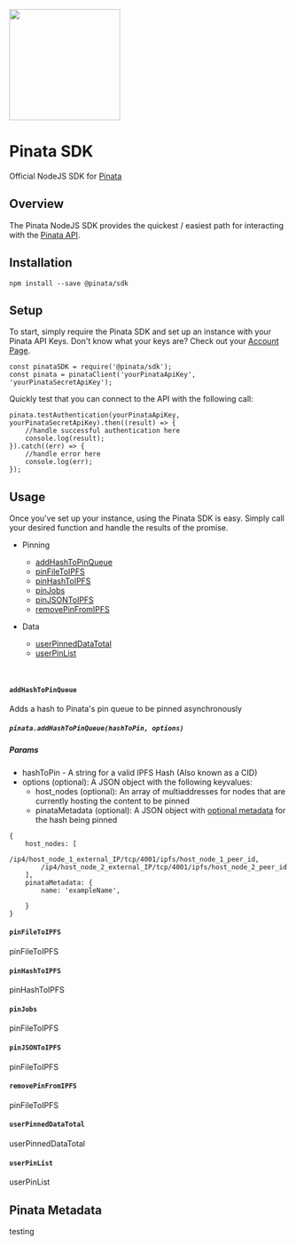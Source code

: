 <img src="https://cdn-images-1.medium.com/max/1200/1*BTGStLRXsQUbkp0t-oxJhQ.png" width="200" />

# Pinata SDK

Official NodeJS SDK for [Pinata](https://pinata.cloud)

## Overview

The Pinata NodeJS SDK provides the quickest / easiest path for interacting with the [Pinata API](https://pinata.cloud/documentation#GettingStarted).

## Installation
```
npm install --save @pinata/sdk
```

## Setup
To start, simply require the Pinata SDK and set up an instance with your Pinata API Keys. Don't know what your keys are? Check out your [Account Page](https://pinata.cloud/account).
```
const pinataSDK = require('@pinata/sdk');
const pinata = pinataClient('yourPinataApiKey', 'yourPinataSecretApiKey');
```

Quickly test that you can connect to the API with the following call:
```
pinata.testAuthentication(yourPinataApiKey, yourPinataSecretApiKey).then((result) => {
    //handle successful authentication here
    console.log(result);
}).catch((err) => {
    //handle error here
    console.log(err);
});
```

## Usage
Once you've set up your instance, using the Pinata SDK is easy. Simply call your desired function and handle the results of the promise.

* Pinning
  * [addHashToPinQueue](#addHashToPinQueue)
  * [pinFileToIPFS](#pinFileToIPFS)
  * [pinHashToIPFS](#pinHashToIPFS)
  * [pinJobs](#pinJobs)
  * [pinJSONToIPFS](#pinJSONToIPFS)
  * [removePinFromIPFS](#removePinFromIPFS)

* Data
  * [userPinnedDataTotal](#userPinnedDataTotal)
  * [userPinList](#userPinList)
<br />

#### `addHashToPinQueue`
Adds a hash to Pinata's pin queue to be pinned asynchronously
##### `pinata.addHashToPinQueue(hashToPin, options)`
##### Params
* hashToPin - A string for a valid IPFS Hash (Also known as a CID)
* options (optional): A JSON object with the following keyvalues:
  * host_nodes (optional): An array of multiaddresses for nodes that are currently hosting the content to be pinned
  * pinataMetadata (optional): A JSON object with [optional metadata](#metadata-anchor) for the hash being pinned
```
{
    host_nodes: [
        /ip4/host_node_1_external_IP/tcp/4001/ipfs/host_node_1_peer_id,
        /ip4/host_node_2_external_IP/tcp/4001/ipfs/host_node_2_peer_id
    ],
    pinataMetadata: {
        name: 'exampleName',
        
    }
}
```

#### `pinFileToIPFS`
pinFileToIPFS

#### `pinHashToIPFS`
pinHashToIPFS

#### `pinJobs`
pinFileToIPFS

#### `pinJSONToIPFS`
pinFileToIPFS

#### `removePinFromIPFS`
pinFileToIPFS

#### `userPinnedDataTotal`
userPinnedDataTotal

#### `userPinList`
userPinList

## Pinata Metadata
<a name="metadata-anchor"></a>
testing
